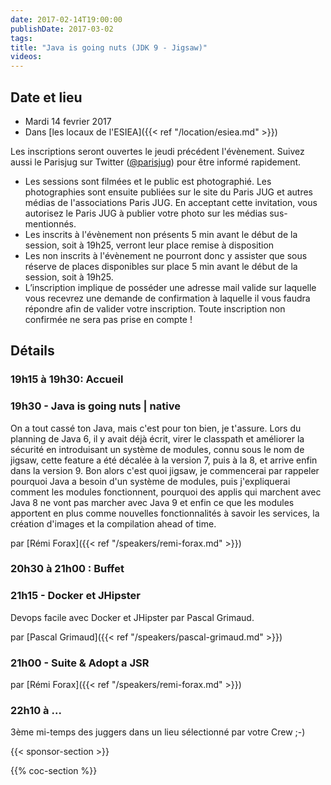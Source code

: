 ```yaml
---
date: 2017-02-14T19:00:00
publishDate: 2017-03-02
tags:
title: "Java is going nuts (JDK 9 - Jigsaw)"
videos:
---
```


## Date et lieu

- Mardi 14 fevrier 2017
- Dans [les locaux de l'ESIEA]({{< ref "/location/esiea.md" >}})

Les inscriptions seront ouvertes le jeudi précédent l'évènement. Suivez aussi le Parisjug sur Twitter ([@parisjug](https://twitter.com/parisjug)) pour être informé rapidement.
- Les sessions sont filmées et le public est photographié. Les photographies sont ensuite publiées sur le site du Paris JUG et autres médias de l'associations Paris JUG. En acceptant cette invitation, vous autorisez le Paris JUG à publier votre photo sur les médias sus-mentionnés.
- Les inscrits à l'évènement non présents 5 min avant le début de la session, soit à 19h25, verront leur place remise à disposition
- Les non inscrits à l'évènement ne pourront donc y assister que sous réserve de places disponibles sur place 5 min avant le début de la session, soit à 19h25.
- L’inscription implique de posséder une adresse mail valide sur laquelle vous recevrez une demande de confirmation à laquelle il vous faudra répondre afin de valider votre inscription. Toute inscription non confirmée ne sera pas prise en compte !


## Détails

### 19h15 à 19h30: Accueil

### 19h30 - Java is going nuts | native

On a tout cassé ton Java, mais c'est pour ton bien, je t'assure.
Lors du planning de Java 6, il y avait déjà écrit, virer le classpath et améliorer la sécurité en introduisant un système de modules, connu sous le nom de jigsaw, cette feature a été décalée à la version 7, puis à la 8, et arrive enfin dans la version 9.
Bon alors c'est quoi jigsaw, je commencerai par rappeler pourquoi Java a besoin d'un système de modules, puis j'expliquerai comment les modules fonctionnent, pourquoi des applis qui marchent avec Java 8 ne vont pas marcher avec Java 9 et enfin ce que les modules apportent en plus comme nouvelles fonctionnalités à savoir les services, la création d'images et la compilation ahead of time.

par [Rémi Forax]({{< ref "/speakers/remi-forax.md" >}})

### 20h30 à 21h00 : Buffet


### 21h15 - Docker et JHipster

Devops facile avec Docker et JHipster par Pascal Grimaud.

par [Pascal Grimaud]({{< ref "/speakers/pascal-grimaud.md" >}})

### 21h00 - Suite & Adopt a JSR

par [Rémi Forax]({{< ref "/speakers/remi-forax.md" >}})

### 22h10 à ...

3ème mi-temps des juggers dans un lieu sélectionné par votre Crew ;-)

{{< sponsor-section >}}

{{% coc-section %}}
